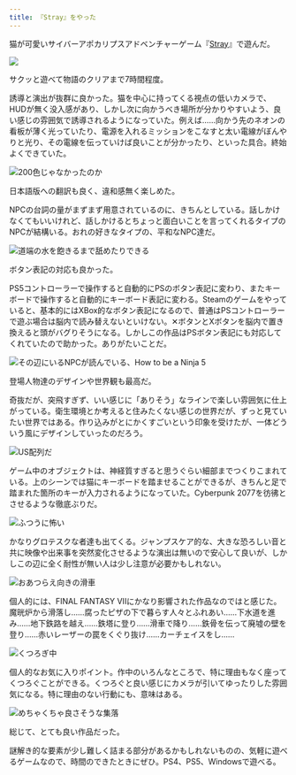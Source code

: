 ```yaml
---
title: 『Stray』をやった
---
```

猫が可愛いサイバーアポカリプスアドベンチャーゲーム『[Stray](https://store.steampowered.com/app/1332010/Stray/?l=japanese)』で遊んだ。

![](https://lh5.googleusercontent.com/RP-5Yv5q-JqADmUSFp39Jkq5Qr0pM408V194BQTc-oZnATEnSSe4h7UYbSUMJWelxOcHGCrQEr7CPo0YHVFFz8J_XVvJmUx7OHZxyNS1cELv5HEHGAXvjEswlTFpzkNJdGbRQV5Ky2ZebR15C9YCAPTW0uNn5a0WK6BADLlozFLvrJdiTXrSyKhrMw)

サクッと遊べて物語のクリアまで7時間程度。

誘導と演出が抜群に良かった。猫を中心に持ってくる視点の低いカメラで、HUDが無く没入感があり、しかし次に向かうべき場所が分かりやすいよう、良い感じの雰囲気で誘導されるようになっていた。例えば……向かう先のネオンの看板が薄く光っていたり、電源を入れるミッションをこなすと太い電線がぼんやりと光り、その電線を伝っていけば良いことが分かったり、といった具合。終始よくできていた。

![](https://lh3.googleusercontent.com/VGe2TL3iKrCeLv39TXko93q6OIZrHut9XBzhgkKVcHwCp_AZMV5NGFGZAejKvrawVi9RP-BLSVDKXI7Z8AjQV2qdmY1CYSWrH1LdteNjCwToktPNwRs2DSFFgoz-F47bT3qagvjMWshP2EMrN7Le6-3pcGVCg9QgHPr06EZ-eGUxwJNHYOTrzxz6NQ "200色じゃなかったのか")

日本語版への翻訳も良く、違和感無く楽しめた。

NPCの台詞の量がまずまず用意されているのに、きちんとしている。話しかけなくてもいいけれど、話しかけるとちょっと面白いことを言ってくれるタイプのNPCが結構いる。おれの好きなタイプの、平和なNPC達だ。

![](https://lh4.googleusercontent.com/Zo63R0UzQVt3VMQBCNAGTLNDeID71mcNRcB4ZIrOCAeAVTd_PM26ZqBExEoyWmUZsMlCtj1oWzYWT_etPSOty0xJMBnGTYJ40Kbyy-pKhctTy_PAA1GuDZPVUN_iaY0XkS85TUoJjWG5Hfxkyp2Mb6lPE208VzOMV_Inl-E1ATJJF70J-xKSJpYQlg "道端の水を飽きるまで舐めたりできる")

ボタン表記の対応も良かった。

PS5コントローラーで操作すると自動的にPSのボタン表記に変わり、またキーボードで操作すると自動的にキーボード表記に変わる。Steamのゲームをやっていると、基本的にはXBox的なボタン表記になるので、普通はPSコントローラーで遊ぶ場合は脳内で読み替えないといけない。✕ボタンとXボタンを脳内で置き換えると頭がバグりそうになる。しかしこの作品はPSボタン表記にも対応してくれていたので助かった。ありがたいことだ。

![](https://lh6.googleusercontent.com/l0S07xGt81QWufuN5eH1ReNWzkdf9-ItsilZ8aPCEJh9s5Sy5FsI-pxykypgnsjjvbajC-0rXOSSoIqBJ7bD2pSW6wcgOjD-IkcSXGj1pDbcWMbyiR9tUeejVH4oemp3rw8QvKT9nQFhuunZzI6fn4d55ls1wCsaYS3S84ZyJPWRx5XeVKeFgVRDSg "その辺にいるNPCが読んでいる、How to be a Ninja 5")

登場人物達のデザインや世界観も最高だ。

奇抜だが、突飛すぎず、いい感じに「ありそう」なラインで楽しい雰囲気に仕上がっている。衛生環境とか考えると住みたくない感じの世界だが、ずっと見ていたい世界ではある。作り込みがとにかくすごいという印象を受けたが、一体どういう風にデザインしていったのだろう。

![](https://lh6.googleusercontent.com/DkqvmrmU69_efMekdotiRKwx3gASjsVHP-lUdU8oFwo_YnJ3Su-7fUtDXTpUNkXeQ_djzQVP5Bbt1Y5RxfJVNOQctNf2cq-gXP3GKEuq-oa__3NpL9rBUcRfszoMhRatk2SPW2Z4aj56gaPMgaahy7buHIDR_esN9rt0Wk7m2oQNDFfY1JAWw_bhxQ "US配列だ")

ゲーム中のオブジェクトは、神経質すぎると思うぐらい細部までつくりこまれている。上のシーンでは猫にキーボードを踏ませることができるが、きちんと足で踏まれた箇所のキーが入力されるようになっていた。Cyberpunk 2077を彷彿とさせるような徹底ぶりだ。

![](https://lh5.googleusercontent.com/XjZ4CXZCRtJRyH5bFPKVQ9SfqLMk9RUAa7hoMbcf7a1va3-KeKNH6qJfpBC3-NLRTN6YPaXzXOkf4Ig-CmtcZH93NVIb_ISUUMyn6Mm9MLsAvryKySXxHEvnd8tUsZw2l3k9bjeyvkNBiLvBIBvI3loVgKvFIPj_TUlapHMPnL0bxLEz2m-vouVbSw "ふつうに怖い")

かなりグロテスクな者達も出てくる。ジャンプスケア的な、大きな恐ろしい音と共に映像や出来事を突然変化させるような演出は無いので安心して良いが、しかしこの辺に全く耐性が無い人は少し注意が必要かもしれない。

![](https://lh5.googleusercontent.com/yXnqVA6FkmQy1V_oNd-IQfkU-BaNYSgazwRhG1WYC95BQ5uXakm9Gq83BpSgky0jjFHANTwOfLuJZvVS-mcQuYij5evEZVgGnAbG4_VtSJZxKmG2NzdbdUpM9uRPS1AiVzch53WIaBVTQA-aA-QKYYQQyIhum2ytftwxisUyZcGa4Hyc22G7HFQpFg "おあつらえ向きの滑車")

個人的には、FINAL FANTASY VIIにかなり影響された作品なのではと感じた。魔晄炉から滑落し……腐ったピザの下で暮らす人々とふれあい……下水道を進み……地下鉄路を越え……鉄塔に登り……滑車で降り……鉄骨を伝って廃墟の壁を登り……赤いレーザーの罠をくぐり抜け……カーチェイスをし……

![](https://lh4.googleusercontent.com/rZ0U2d7jwaj8RLG9pudsbiYwuazkVae0XU_MJk_Vxjy4aCGrkszQX1fgdKZElMKN21SLgg4uOaPORBeuprjDzDGINENCy5wTfwHCpd4JnoLyAHZDFNZ6k5G3WMwt2GwHs398s083AlpVXk27b4WfJ-xWmdypr8aM2v41dr7FE66ykQePHk09KKm1cA "くつろぎ中")

個人的なお気に入りポイント。作中のいろんなところで、特に理由もなく座ってくつろぐことができる。くつろぐと良い感じにカメラが引いてゆったりした雰囲気になる。特に理由のない行動にも、意味はある。

![](https://lh6.googleusercontent.com/xdDfO8UHvruno-nHSybLY_xKdTg1t-sahRmLXEnDT5fm7I6wlIE_unQ-4bkcghERdC_xQSzwo9-A5DYr93-w3PjCV6C49wXlGi5H0RSu6nn7WFcuE3cgnS6XN30Y4kOPu9mI0OSMS8RVQFKWxGCHZHdq4BdskhvjL_7WsPlSNA_-DPca-g-zvjQAWg "めちゃくちゃ良さそうな集落")

総じて、とても良い作品だった。

謎解き的な要素が少し難しく詰まる部分があるかもしれないものの、気軽に遊べるゲームなので、時間のできたときにぜひ。PS4、PS5、Windowsで遊べる。

